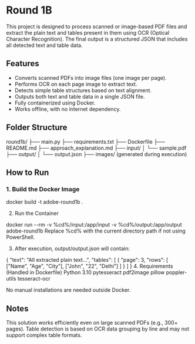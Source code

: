 # Round 1B 

This project is designed to process scanned or image-based PDF files and extract the plain text and tables present in them using OCR (Optical Character Recognition). The final output is a structured JSON that includes all detected text and table data.

## Features

- Converts scanned PDFs into image files (one image per page).
- Performs OCR on each page image to extract text.
- Detects simple table structures based on text alignment.
- Outputs both text and table data in a single JSON file.
- Fully containerized using Docker.
- Works offline, with no internet dependency.

## Folder Structure

round1b/
├── main.py
├── requirements.txt
├── Dockerfile
├── README.md
├── approach_explanation.md
├── input/
│ └── sample.pdf
├── output/
│ └── output.json
├── images/ (generated during execution)

## How to Run

### 1. Build the Docker Image
docker build -t adobe-round1b .

2. Run the Container

docker run --rm -v %cd%/input:/app/input -v %cd%/output:/app/output adobe-round1b
Replace %cd% with the current directory path if not using PowerShell.


3. After execution, output/output.json will contain:

{
  "text": "All extracted plain text...",
  "tables": [
    {
      "page": 3,
      "rows": [
        ["Name", "Age", "City"],
        ["John", "22", "Delhi"]
      ]
    }
  ]
}
4. Requirements (Handled in Dockerfile)
Python 3.10
pytesseract
pdf2image
pillow
poppler-utils
tesseract-ocr

No manual installations are needed outside Docker.

## Notes
This solution works efficiently even on large scanned PDFs (e.g., 300+ pages).
Table detection is based on OCR data grouping by line and may not support complex table formats.

